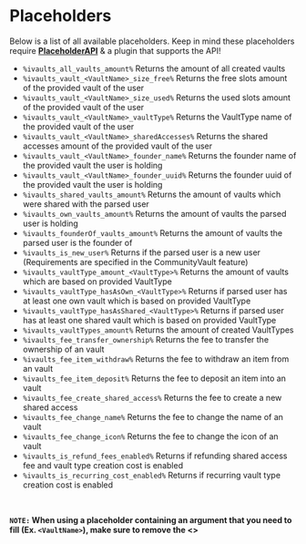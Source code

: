 # Placeholders
Below is a list of all available placeholders. Keep in mind these placeholders require **[PlaceholderAPI](https://www.spigotmc.org/resources/6245/)** & a plugin that supports the API!
<br>

* `%ivaults_all_vaults_amount%`
  Returns the amount of all created vaults
* `%ivaults_vault_<VaultName>_size_free%`
  Returns the free slots amount of the provided vault of the user
* `%ivaults_vault_<VaultName>_size_used%`
  Returns the used slots amount of the provided vault of the user
* `%ivaults_vault_<VaultName>_vaultType%`
  Returns the VaultType name of the provided vault of the user
* `%ivaults_vault_<VaultName>_sharedAccesses%`
  Returns the shared accesses amount of the provided vault of the user
* `%ivaults_vault_<VaultName>_founder_name%`
  Returns the founder name of the provided vault the user is holding
* `%ivaults_vault_<VaultName>_founder_uuid%`
  Returns the founder uuid of the provided vault the user is holding
* `%ivaults_shared_vaults_amount%`
  Returns the amount of vaults which were shared with the parsed user
* `%ivaults_own_vaults_amount%`
  Returns the amount of vaults the parsed user is holding
* `%ivaults_founderOf_vaults_amount%`
  Returns the amount of vaults the parsed user is the founder of
* `%ivaults_is_new_user%`
  Returns if the parsed user is a new user (Requirements are specified in the CommunityVault feature)
* `%ivaults_vaultType_amount_<VaultType>%`
  Returns the amount of vaults which are based on provided VaultType
* `%ivaults_vaultType_hasAsOwn_<VaultType>%`
  Returns if parsed user has at least one own vault which is based on provided VaultType
* `%ivaults_vaultType_hasAsShared_<VaultType>%`
  Returns if parsed user has at least one shared vault which is based on provided VaultType
* `%ivaults_vaultTypes_amount%`
  Returns the amount of created VaultTypes
* `%ivaults_fee_transfer_ownership%`
  Returns the fee to transfer the ownership of an vault
* `%ivaults_fee_item_withdraw%`
  Returns the fee to withdraw an item from an vault
* `%ivaults_fee_item_deposit%`
  Returns the fee to deposit an item into an vault
* `%ivaults_fee_create_shared_access%`
  Returns the fee to create a new shared access
* `%ivaults_fee_change_name%`
  Returns the fee to change the name of an vault
* `%ivaults_fee_change_icon%`
  Returns the fee to change the icon of an vault
* `%ivaults_is_refund_fees_enabled%`
  Returns if refunding shared access fee and vault type creation cost is enabled
* `%ivaults_is_recurring_cost_enabled%`
  Returns if recurring vault type creation cost is enabled
<br>

**`NOTE:` When using a placeholder containing an argument that you need to fill (Ex. `<VaultName>`), make sure to remove the <>**

